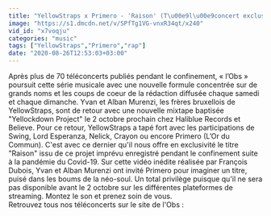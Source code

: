 ```yaml
---
title: "YellowStraps x Primero - 'Raison' (T\u00e9l\u00e9concert exclusif pour l''Obs')"
image: "https://s1.dmcdn.net/v/SPfTg1VG-vnxR34qt/x240"
vid_id: "x7voqju"
categories: "music"
tags: ["YellowStraps","Primero","rap"]
date: "2020-08-26T12:53:03+03:00"
---
```

Après plus de 70 téléconcerts publiés pendant le confinement, « l’Obs » poursuit cette série musicale avec une nouvelle formule concentrée sur de grands noms et les coups de coeur de la rédaction diffusée chaque samedi et chaque dimanche. Yvan et Alban Murenzi, les frères bruxellois de YellowStraps, sont de retour avec une nouvelle mixtape baptisée &quot;Yellockdown Project&quot; le 2 octobre prochain chez Haliblue Records et Believe. Pour ce retour, YellowStraps a tapé fort avec les participations de Swing, Lord Esperanza, Nelick, Crayon ou encore  Primero (L’Or du Commun). C'est avec ce dernier qu'il nous offre en exclusivité le titre &quot;Raison&quot; issu de ce projet imprévu enregistré pendant le confinement suite à la pandémie du Covid-19.  Sur cette vidéo inédite réalisée par François Dubois, Yvan et Alban Murenzi ont invité Primero pour imaginer un titre, puisé dans les boums de la néo-soul. Un total privilège puisque qu'il ne sera pas disponible avant le 2 octobre sur les différentes plateformes de streaming. Montez le son et prenez soin de vous.  <br>Retrouvez tous nos téléconcerts sur le site de l'Obs : 

